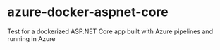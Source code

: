 # azure-docker-aspnet-core
Test for a dockerized ASP.NET Core app built with Azure pipelines and running in Azure
